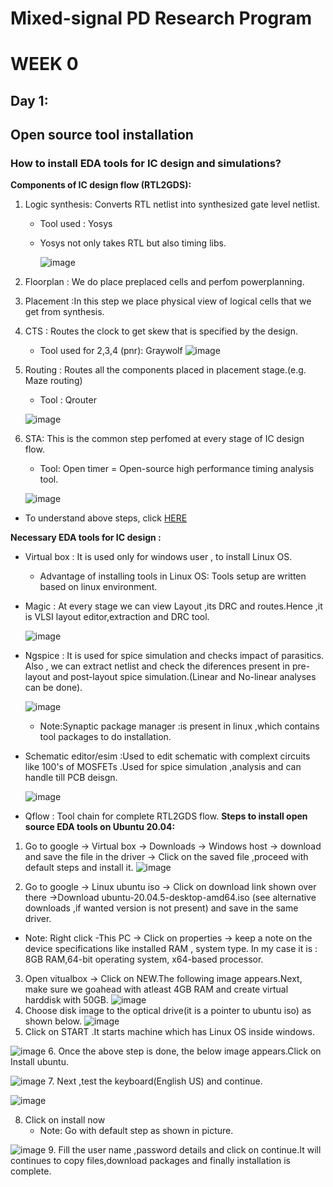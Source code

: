 # Mixed-signal PD Research Program
# WEEK 0
## Day 1: 
## Open source tool installation
### How to install EDA tools for IC design and simulations?

**Components of IC design flow (RTL2GDS):**
1. Logic synthesis: Converts RTL netlist into synthesized gate level netlist.
   - Tool used : Yosys
   - Yosys not only takes RTL but also timing libs.
     
     ![image](https://user-images.githubusercontent.com/123575472/216773174-3187b947-de2f-4d97-ae14-03ee67120d0d.png)
2. Floorplan : We do place preplaced cells and perfom powerplanning.
3. Placement :In this step we place physical view of logical cells that we get from synthesis.
4. CTS : Routes the clock to get skew that is specified by the design.
   - Tool used for 2,3,4 (pnr): Graywolf
   ![image](https://user-images.githubusercontent.com/123575472/216773265-0497a5b7-3738-4f70-98a9-87d0670b407b.png)

5. Routing : Routes all the components placed in placement stage.(e.g. Maze routing)
   - Tool : Qrouter
   
   ![image](https://user-images.githubusercontent.com/123575472/216773297-6e1bcd7d-c0b3-4052-855c-890fcafa2efe.png)

6. STA: This is the common step perfomed at every stage of IC design flow.
   - Tool: Open timer = Open-source high performance timing analysis tool.

   ![image](https://user-images.githubusercontent.com/123575472/216773325-5a10f57c-94b4-4b33-8103-f3587559bc4f.png)
   
-  To understand above steps, click [HERE](https://github.com/shakila-12/Physical-design-workshop-using-openlane)

**Necessary EDA tools for IC design :**
- Virtual box : It is used only for windows user , to install Linux OS.
   - Advantage of installing tools in Linux OS: Tools setup are written based on linux environment. 
- Magic : At every stage we can view Layout ,its DRC and routes.Hence ,it is VLSI layout editor,extraction and DRC tool.

  ![image](https://user-images.githubusercontent.com/123575472/216772470-9a139254-48ed-4af1-992b-e50370f2ef06.png)   
- Ngspice : It is used for spice simulation and checks impact of parasitics. Also , we can extract netlist and check the diferences present in pre-layout and post-layout spice simulation.(Linear and No-linear analyses can be done).

  ![image](https://user-images.githubusercontent.com/123575472/216772791-deff5888-0045-4d0a-b1ac-18be94e07d0a.png)
     - Note:Synaptic package manager :is present in linux ,which contains tool packages to do installation.
- Schematic editor/esim :Used to edit schematic with complext circuits like 100's of MOSFETs .Used for spice simulation ,analysis and can handle till PCB deisgn.
  
  ![image](https://user-images.githubusercontent.com/123575472/216772868-a4e31003-44ca-4061-b91b-bd6919c0432f.png)
- Qflow : Tool chain for complete RTL2GDS flow.
**Steps to install open source EDA tools on Ubuntu 20.04:**
1. Go to google -> Virtual box -> Downloads -> Windows host -> download and save the file in the driver -> Click on the saved file ,proceed with default steps and install it. 
  ![image](https://user-images.githubusercontent.com/123575472/216793173-636a1c5d-c407-45a5-81f7-4e6be1bfc956.png)
 
2. Go to google -> Linux ubuntu iso -> Click on download link shown over there ->Download ubuntu-20.04.5-desktop-amd64.iso (see alternative downloads ,if wanted version is not present) and save in the same driver.
  - Note: Right click -This PC -> Click on properties -> keep a note on the device specifications like installed RAM , system type. In my case it is : 8GB RAM,64-bit operating system, x64-based processor.
3. Open vitualbox -> Click on NEW.The following image appears.Next, make sure we goahead with atleast 4GB RAM and create virtual harddisk with 50GB.
  ![image](https://user-images.githubusercontent.com/123575472/216797280-d88da843-3269-47b4-be26-9886e4bfc00b.png)
4. Choose disk image to the optical drive(it is a pointer to ubuntu iso) as shown below.
  ![image](https://user-images.githubusercontent.com/123575472/216799977-69e2e3e2-b420-4ece-adff-cabe53653bdd.png)
5. Click on START .It starts machine which has Linux OS inside windows.
  
  ![image](https://user-images.githubusercontent.com/123575472/216800125-21172f37-071d-49eb-b522-69f692e91ea6.png)
6. Once the above step is done, the below image appears.Click on Install ubuntu.
  
  ![image](https://user-images.githubusercontent.com/123575472/216800533-29571a01-8991-4aa1-b434-60dbebcd2d16.png)
7. Next ,test the keyboard(English US) and continue.
 
 ![image](https://user-images.githubusercontent.com/123575472/216800622-9a421ec4-c4fa-43d9-a569-f94455763af3.png)

8. Click on install now
   -  Note: Go with default step as shown in picture.
 
 ![image](https://user-images.githubusercontent.com/123575472/216800851-dae7a929-4648-4c92-a890-b8bdd31a385a.png)
9. Fill the user name ,password details and click on continue.It will continues to copy files,download packages and finally installation is complete.



 
